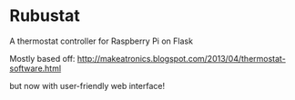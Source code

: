 Rubustat
========

A thermostat controller for Raspberry Pi on Flask

Mostly based off: 
http://makeatronics.blogspot.com/2013/04/thermostat-software.html

but now with user-friendly web interface!
